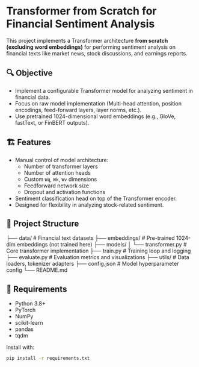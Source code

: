 # Transformer from Scratch for Financial Sentiment Analysis

This project implements a Transformer architecture **from scratch (excluding word embeddings)** for performing sentiment analysis on financial texts like market news, stock discussions, and earnings reports.

## 🔍 Objective

- Implement a configurable Transformer model for analyzing sentiment in financial data.
- Focus on raw model implementation (Multi-head attention, position encodings, feed-forward layers, layer norms, etc.).
- Use pretrained 1024-dimensional word embeddings (e.g., GloVe, fastText, or FinBERT outputs).

## 🏗️ Features

- Manual control of model architecture:
  - Number of transformer layers
  - Number of attention heads
  - Custom `Wq`, `Wk`, `Wv` dimensions
  - Feedforward network size
  - Dropout and activation functions
- Sentiment classification head on top of the Transformer encoder.
- Designed for flexibility in analyzing stock-related sentiment.

## 📁 Project Structure

├── data/ # Financial text datasets
├── embeddings/ # Pre-trained 1024-dim embeddings (not trained here)
├── models/
│ └── transformer.py # Core transformer implementation
├── train.py # Training loop and logging
├── evaluate.py # Evaluation metrics and visualizations
├── utils/ # Data loaders, tokenizer adapters
├── config.json # Model hyperparameter config
└── README.md


## 🔧 Requirements

- Python 3.8+
- PyTorch
- NumPy
- scikit-learn
- pandas
- tqdm

Install with:

```bash
pip install -r requirements.txt
